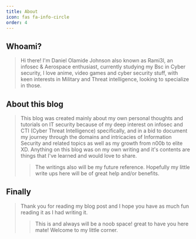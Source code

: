 ```yaml
---
title: About
icon: fas fa-info-circle
order: 4
---
```


##  Whoami?
  > Hi there! I'm Daniel Olamide Johnson also known as Rami3l, an infosec & Aerospace enthusiast, currently studying my Bsc in Cyber security,  I love anime, video games and cyber security stuff, with keen interests in Military and Threat intelligence, looking to specialize in those.

## About this blog 
> This blog was created mainly about my own personal thoughts and tutorials on IT security because of my deep interest on infosec and CTI (Cyber Threat Intelligence) specifically, and in a bid to document my journey through the domains and intricacies of Information Security and related topics as well as my growth from n00b to elite XD. Anything on this blog was on my own writing and it's contents are things that I've learned and would love to share.
>> The writings also will be my future reference. Hopefully my little write ups here will be of great help and/or benefits.
 
## Finally
>Thank you for reading my blog post and I hope you have as much fun reading it as I had writing it.
>>This is and always will be a noob space! great to have you here mate! Welcome to my little corner.
